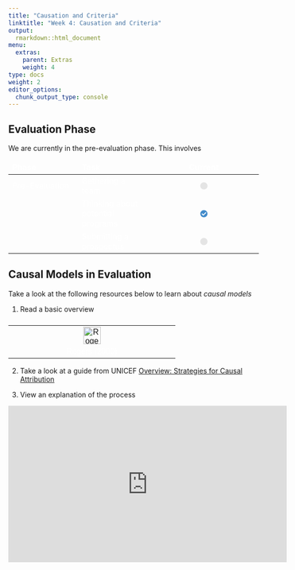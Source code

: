 ```yaml
---
title: "Causation and Criteria"
linktitle: "Week 4: Causation and Criteria"
output:
  rmarkdown::html_document
menu:
  extras:
    parent: Extras
    weight: 4
type: docs
weight: 2
editor_options: 
  chunk_output_type: console
---
```

<script src="/rmarkdown-libs/kePrint/kePrint.js"></script>
<link href="/rmarkdown-libs/lightable/lightable.css" rel="stylesheet" />
<script src="/rmarkdown-libs/kePrint/kePrint.js"></script>
<link href="/rmarkdown-libs/lightable/lightable.css" rel="stylesheet" />

<style>
td, th, tr, table {
    border: 0 !important;
    border-spacing:0 !important;
  }
</style>



## Evaluation Phase
We are currently in the pre-evaluation phase. This involves



<center>
<table class="table" style="width: auto !important; margin-left: auto; margin-right: auto;">
 <thead>
  <tr>
   <th style="text-align:left;color: #ffffff !important;background-color: transparent !important;vertical-align: middle !important;"> Phase </th>
   <th style="text-align:left;color: #ffffff !important;background-color: transparent !important;vertical-align: middle !important;"> Task </th>
   <th style="text-align:center;color: #ffffff !important;background-color: transparent !important;vertical-align: middle !important;"> Current </th>
  </tr>
 </thead>
<tbody>
  <tr>
   <td style="text-align:left;width: 10em; color: #ffffff !important;background-color: transparent !important;vertical-align: middle !important;"> Pre-Evaluation </td>
   <td style="text-align:left;width: 10em; color: #ffffff !important;background-color: transparent !important;vertical-align: middle !important;"> Gathering a team </td>
   <td style="text-align:center;width: 20em; color: #ffffff !important;background-color: transparent !important;vertical-align: middle !important;"> <svg aria-hidden="true" role="img" viewbox="0 0 512 512" style="height:15px;width:15px;vertical-align:-0.125em;margin-left:auto;margin-right:auto;font-size:inherit;fill:#e4e4e4;overflow:visible;position:relative;"><path d="M256 8C119 8 8 119 8 256s111 248 248 248 248-111 248-248S393 8 256 8z"></path></svg> </td>
  </tr>
  <tr>
   <td style="text-align:left;width: 10em; color: #ffffff !important;background-color: transparent !important;vertical-align: middle !important;">  </td>
   <td style="text-align:left;width: 10em; color: #ffffff !important;background-color: transparent !important;vertical-align: middle !important;"> Thinking about potential programs </td>
   <td style="text-align:center;width: 20em; color: #ffffff !important;background-color: transparent !important;vertical-align: middle !important;"> <svg aria-hidden="true" role="img" viewbox="0 0 512 512" style="height:15px;width:15px;vertical-align:-0.125em;margin-left:auto;margin-right:auto;font-size:inherit;fill:#428bca;overflow:visible;position:relative;"><path d="M504 256c0 136.967-111.033 248-248 248S8 392.967 8 256 119.033 8 256 8s248 111.033 248 248zM227.314 387.314l184-184c6.248-6.248 6.248-16.379 0-22.627l-22.627-22.627c-6.248-6.249-16.379-6.249-22.628 0L216 308.118l-70.059-70.059c-6.248-6.248-16.379-6.248-22.628 0l-22.627 22.627c-6.248 6.248-6.248 16.379 0 22.627l104 104c6.249 6.249 16.379 6.249 22.628.001z"></path></svg> </td>
  </tr>
  <tr>
   <td style="text-align:left;width: 10em; color: #ffffff !important;background-color: transparent !important;vertical-align: middle !important;">  </td>
   <td style="text-align:left;width: 10em; color: #ffffff !important;background-color: transparent !important;vertical-align: middle !important;"> Submitting a prospectus </td>
   <td style="text-align:center;width: 20em; color: #ffffff !important;background-color: transparent !important;vertical-align: middle !important;"> <svg aria-hidden="true" role="img" viewbox="0 0 512 512" style="height:15px;width:15px;vertical-align:-0.125em;margin-left:auto;margin-right:auto;font-size:inherit;fill:#e4e4e4;overflow:visible;position:relative;"><path d="M256 8C119 8 8 119 8 256s111 248 248 248 248-111 248-248S393 8 256 8z"></path></svg> </td>
  </tr>
</tbody>
</table>
</center>

## Causal Models in Evaluation

Take a look at the following resources below to learn about *causal models*

1. Read a basic overview


<center>
<table class=" lightable-paper" style='font-family: "Arial Narrow", arial, helvetica, sans-serif; width: auto !important; margin-left: auto; margin-right: auto;'>
 <thead>
  <tr>
   <th style="text-align:center;">  </th>
  </tr>
 </thead>
<tbody>
  <tr>
   <td style="text-align:center;width: 20em; color: #ffffff !important;background-color: transparent !important;vertical-align: middle !important;"> <a href="/readings/Rogers%20(2000).pdf" target="blank"><img src="/logos/pdf-ico.png" alt="Rogers (2000)" width="35"></a> </td>
  </tr>
  <tr>
   <td style="text-align:center;width: 20em; color: #ffffff !important;background-color: transparent !important;vertical-align: middle !important;"> Rogers (2000) </td>
  </tr>
</tbody>
</table>
</center>

2. Take a look at a guide from UNICEF [Overview: Strategies for Causal Attribution](https://web.archive.org/web/20150424163020/http://devinfolive.info/impact_evaluation/img/downloads/Overview_Strategies_for_Causal_Attribution_ENG.pdf)

3. View an explanation of the process 

<p align="center">
<iframe width="560" height="315" src="https://www.youtube.com/embed/4lv3DJFBLqI" frameborder="0" allow="accelerometer; autoplay; encrypted-media; gyroscope; picture-in-picture" allowfullscreen></iframe>
</p>
